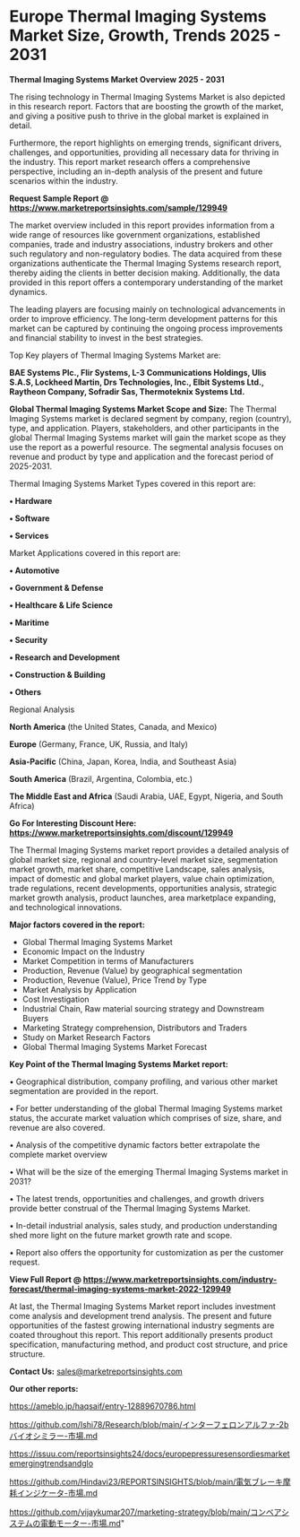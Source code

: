 # Europe Thermal Imaging Systems Market Size, Growth, Trends 2025 - 2031

<Strong> Thermal Imaging Systems Market Overview 2025 - 2031</strong>

The rising technology in Thermal Imaging Systems Market is also depicted in this research report. Factors that are boosting the growth of the market, and giving a positive push to thrive in the global market is explained in detail.

Furthermore, the report highlights on emerging trends, significant drivers, challenges, and opportunities, providing all necessary data for thriving in the industry. This report market research offers a comprehensive perspective, including an in-depth analysis of the present and future scenarios within the industry.

<strong>Request Sample Report @ <a href=https://www.marketreportsinsights.com/sample/129949>https://www.marketreportsinsights.com/sample/129949</a></strong>

The market overview included in this report provides information from a wide range of resources like government organizations, established companies, trade and industry associations, industry brokers and other such regulatory and non-regulatory bodies. The data acquired from these organizations authenticate the Thermal Imaging Systems research report, thereby aiding the clients in better decision making. Additionally, the data provided in this report offers a contemporary understanding of the market dynamics.

The leading players are focusing mainly on technological advancements in order to improve efficiency. The long-term development patterns for this market can be captured by continuing the ongoing process improvements and financial stability to invest in the best strategies.

Top Key players of Thermal Imaging Systems Market are:

<strong>BAE Systems Plc., Flir Systems, L-3 Communications Holdings, Ulis S.A.S, Lockheed Martin, Drs Technologies, Inc., Elbit Systems Ltd., Raytheon Company, Sofradir Sas, Thermoteknix Systems Ltd.</strong>

<strong><b>Global Thermal Imaging Systems Market Scope and Size:</b></strong>
The Thermal Imaging Systems market is declared segment by company, region (country), type, and application. Players, stakeholders, and other participants in the global Thermal Imaging Systems market will gain the market scope as they use the report as a powerful resource. The segmental analysis focuses on revenue and product by type and application and the forecast period of 2025-2031.

Thermal Imaging Systems Market Types covered in this report are:

<strong>• Hardware

• Software

• Services</strong>

Market Applications covered in this report are:

<strong>• Automotive

• Government & Defense

• Healthcare & Life Science

• Maritime

• Security

• Research and Development

• Construction & Building

• Others</strong> 

Regional Analysis

<strong>North America</strong> (the United States, Canada, and Mexico)

<strong>Europe</strong> (Germany, France, UK, Russia, and Italy)

<strong>Asia-Pacific</strong> (China, Japan, Korea, India, and Southeast Asia)

<strong>South America</strong> (Brazil, Argentina, Colombia, etc.)

<strong>The Middle East and Africa</strong> (Saudi Arabia, UAE, Egypt, Nigeria, and South Africa)

<strong>Go For Interesting Discount Here: <a href=https://www.marketreportsinsights.com/discount/129949>https://www.marketreportsinsights.com/discount/129949</a></strong>

The Thermal Imaging Systems market report provides a detailed analysis of global market size, regional and country-level market size, segmentation market growth, market share, competitive Landscape, sales analysis, impact of domestic and global market players, value chain optimization, trade regulations, recent developments, opportunities analysis, strategic market growth analysis, product launches, area marketplace expanding, and technological innovations.

<strong><b>Major factors covered in the report:</b></strong>
<ul>
  <li>Global Thermal Imaging Systems Market </li>
  <li>Economic Impact on the Industry</li>
  <li>Market Competition in terms of Manufacturers</li>
  <li>Production, Revenue (Value) by geographical segmentation</li>
  <li>Production, Revenue (Value), Price Trend by Type</li>
  <li>Market Analysis by Application</li>
  <li>Cost Investigation</li>
  <li>Industrial Chain, Raw material sourcing strategy and Downstream Buyers</li>
  <li>Marketing Strategy comprehension, Distributors and Traders</li>
  <li>Study on Market Research Factors</li>
  <li>Global Thermal Imaging Systems Market Forecast</li>
</ul>

<strong><b>Key Point of the Thermal Imaging Systems Market report:</b></strong>

• Geographical distribution, company profiling, and various other market segmentation are provided in the report.

• For better understanding of the global Thermal Imaging Systems market status, the accurate market valuation which comprises of size, share, and revenue are also covered.

• Analysis of the competitive dynamic factors better extrapolate the complete market overview

• What will be the size of the emerging Thermal Imaging Systems market in 2031?

• The latest trends, opportunities and challenges, and growth drivers provide better construal of the Thermal Imaging Systems Market.

• In-detail industrial analysis, sales study, and production understanding shed more light on the future market growth rate and scope.

• Report also offers the opportunity for customization as per the customer request.

<strong><b>View Full Report @ <a href=https://www.marketreportsinsights.com/industry-forecast/thermal-imaging-systems-market-2022-129949>https://www.marketreportsinsights.com/industry-forecast/thermal-imaging-systems-market-2022-129949</a></b></strong>


At last, the Thermal Imaging Systems Market report includes investment come analysis and development trend analysis. The present and future opportunities of the fastest growing international industry segments are coated throughout this report. This report additionally presents product specification, manufacturing method, and product cost structure, and price structure.

<strong>Contact Us:</strong>
sales@marketreportsinsights.com

<strong>Our other reports:</strong>

<a href=https://ameblo.jp/haqsaif/entry-12889670786.html>https://ameblo.jp/haqsaif/entry-12889670786.html</a>

<a href=https://github.com/Ishi78/Research/blob/main/インターフェロンアルファ-2bバイオシミラー-市場.md>https://github.com/Ishi78/Research/blob/main/インターフェロンアルファ-2bバイオシミラー-市場.md</a>

<a href=https://issuu.com/reportsinsights24/docs/europepressuresensordiesmarketemergingtrendsandglo>https://issuu.com/reportsinsights24/docs/europepressuresensordiesmarketemergingtrendsandglo</a>

<a href=https://github.com/Hindavi23/REPORTSINSIGHTS/blob/main/電気ブレーキ摩耗インジケータ-市場.md>https://github.com/Hindavi23/REPORTSINSIGHTS/blob/main/電気ブレーキ摩耗インジケータ-市場.md</a>

<a href=https://github.com/vijaykumar207/marketing-strategy/blob/main/コンベアシステムの電動モーター-市場.md>https://github.com/vijaykumar207/marketing-strategy/blob/main/コンベアシステムの電動モーター-市場.md</a>"

